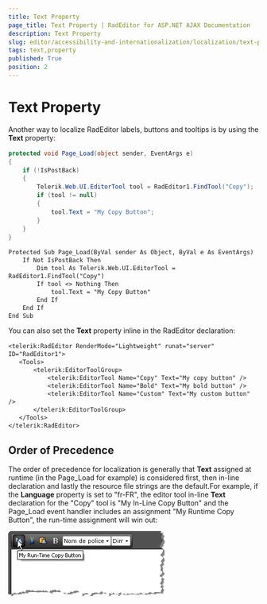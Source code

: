```yaml
---
title: Text Property
page_title: Text Property | RadEditor for ASP.NET AJAX Documentation
description: Text Property
slug: editor/accessibility-and-internationalization/localization/text-property
tags: text,property
published: True
position: 2
---
```


# Text Property

Another way to localize RadEditor labels, buttons and tooltips is by using the **Text** property:

````C#
protected void Page_Load(object sender, EventArgs e)
{
	if (!IsPostBack)
	{
		Telerik.Web.UI.EditorTool tool = RadEditor1.FindTool("Copy");
		if (tool != null)
		{
			tool.Text = "My Copy Button";
		}
	}
} 
````
````VB
Protected Sub Page_Load(ByVal sender As Object, ByVal e As EventArgs)
	If Not IsPostBack Then
		Dim tool As Telerik.Web.UI.EditorTool = RadEditor1.FindTool("Copy")
		If tool <> Nothing Then
			tool.Text = "My Copy Button"
		End If
	End If
End Sub
````


You can also set the **Text** property inline in the RadEditor declaration:

````ASP.NET
<telerik:RadEditor RenderMode="Lightweight" runat="server" ID="RadEditor1">
   <Tools>
	   <telerik:EditorToolGroup>
		   <telerik:EditorTool Name="Copy" Text="My copy button" />
		   <telerik:EditorTool Name="Bold" Text="My bold button" />
		   <telerik:EditorTool Name="Custom" Text="My custom button" />
	   </telerik:EditorToolGroup>
   </Tools>
</telerik:RadEditor> 
````


## Order of Precedence

The order of precedence for localization is generally that **Text** assigned at runtime (in the Page_Load for example) is considered first, then in-line declaration and lastly the resource file strings are the default.For example, if the **Language** property is set to "fr-FR", the editor tool in-line **Text** declaration for the "Copy" tool is "My In-Line Copy Button" and the Page_Load event handler includes an assignment "My Runtime Copy Button", the run-time assignment will win out:

![](images/editor-localization008.png)
